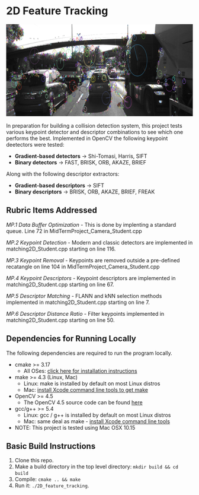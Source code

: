 # 2D Feature Tracking

<img src="images/keypoints.png" width="820" height="248" />

In preparation for building a collision detection system, this project tests various keypoint detector and descriptor combinations to see which one performs the best. Implemented in OpenCV the following keypoint deetectors were tested:  
* **Gradient-based detectors** -> Shi-Tomasi, Harris, SIFT
* **Binary detectors** -> FAST, BRISK, ORB, AKAZE, BRIEF

Along with the following descriptor extractors:
* **Gradient-based descriptors** -> SIFT
* **Binary descriptors** -> BRISK, ORB, AKAZE, BRIEF, FREAK

## Rubric Items Addressed 
_MP.1 Data Buffer Optimization_ - This is done by implenting a standard queue. Line 72 in MidTermProject_Camera_Student.cpp 

_MP.2 Keypoint Detection_ - Modern and classic detectors are implemented in matching2D_Student.cpp starting on line 116.  

_MP.3 Keypoint Removal_ - Keypoints are removed outside a pre-defined recatangle on line 104 in MidTermProject_Camera_Student.cpp  

_MP.4 Keypoint Descriptors_ - Keypoint descriptors are implemented in matching2D_Student.cpp starting on line 67.  

_MP.5 Descriptor Matching_ - FLANN and kNN selection methods implemented in matching2D_Student.cpp starting on line 7.  

_MP.6 Descriptor Distance Ratio_ - Filter keypoints implemented in matching2D_Student.cpp starting on line 50.



## Dependencies for Running Locally
The following dependencies are required to run the program locally.
* cmake >= 3.17
  * All OSes: [click here for installation instructions](https://cmake.org/install/)
* make >= 4.3 (Linux, Mac)
  * Linux: make is installed by default on most Linux distros
  * Mac: [install Xcode command line tools to get make](https://developer.apple.com/xcode/features/)
* OpenCV >= 4.5
  * The OpenCV 4.5 source code can be found [here](https://github.com/opencv/opencv/tree/4.1.0)
* gcc/g++ >= 5.4
  * Linux: gcc / g++ is installed by default on most Linux distros
  * Mac: same deal as make - [install Xcode command line tools](https://developer.apple.com/xcode/features/)
* NOTE: This project is tested using Mac OSX 10.15


## Basic Build Instructions

1. Clone this repo.
2. Make a build directory in the top level directory: `mkdir build && cd build`
3. Compile: `cmake .. && make`
4. Run it: `./2D_feature_tracking`.